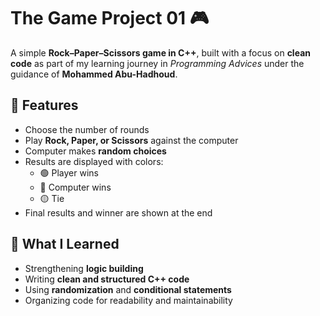 # The Game Project 01 🎮

A simple **Rock–Paper–Scissors game in C++**, built with a focus on **clean code** as part of my learning journey in *Programming Advices* under the guidance of **Mohammed Abu-Hadhoud**.

## 🎯 Features
- Choose the number of rounds
- Play **Rock, Paper, or Scissors** against the computer
- Computer makes **random choices**
- Results are displayed with colors:
  - 🟢 Player wins
  - 🔴 Computer wins
  - 🟡 Tie
- Final results and winner are shown at the end

## 🧠 What I Learned
- Strengthening **logic building**
- Writing **clean and structured C++ code**
- Using **randomization** and **conditional statements**
- Organizing code for readability and maintainability
